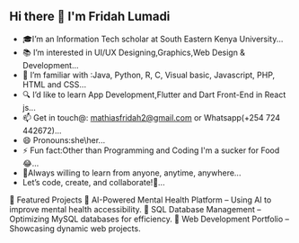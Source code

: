 ## Hi there 👋 I'm Fridah Lumadi

- 🎓I’m  an Information Tech scholar at South Eastern Kenya University...
- 📚 I’m interested in UI/UX Designing,Graphics,Web Design & Development...
- 🏡 I’m familiar with :Java, Python, R, C, Visual basic, Javascript, PHP, HTML and CSS...
- 🔍 I’d like to learn App Development,Flutter and Dart Front-End in React js...
- 📫 Get in touch@: mathiasfridah2@gmail.com or Whatsapp(+254 724 442672)...
- 😄 Pronouns:she\her...
- ⚡ Fun fact:Other than Programming and Coding I'm a sucker for Food😂...
- 🤝Always willing to learn from anyone, anytime, anywhere...
- Let’s code, create, and collaborate!🚀...

📌 Featured Projects
🔹 AI-Powered Mental Health Platform – Using AI to improve mental health accessibility. 
🔹 SQL Database Management – Optimizing MySQL databases for efficiency. 
🔹 Web Development Portfolio – Showcasing dynamic web projects.
